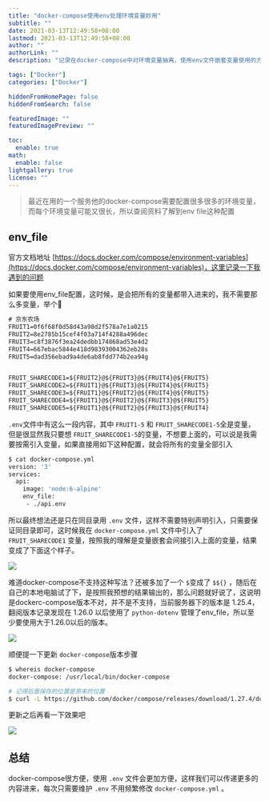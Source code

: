 ```yaml
---
title: "docker-compose使用env处理环境变量妙用"
subtitle: ""
date: 2021-03-13T12:49:58+08:00
lastmod: 2021-03-13T12:49:58+08:00
author: ""
authorLink: ""
description: "记录在docker-compose中对环境变量抽离，使用env文件嵌套变量使用的方法。"

tags: ["Docker"]
categories: ["Docker"]

hiddenFromHomePage: false
hiddenFromSearch: false

featuredImage: ""
featuredImagePreview: ""

toc:
  enable: true
math:
  enable: false
lightgallery: true
license: ""
---
```


<!--more-->







> 最近在用的一个服务他的docker-compose需要配置很多很多的环境变量，而每个环境变量可能又很长，所以查阅资料了解到env file这种配置

## env_file

官方文档地址 [https://docs.docker.com/compose/environment-variables](https://docs.docker.com/compose/environment-variables)，这里记录一下我遇到的问题

如果要使用env_file配置，这时候，是会把所有的变量都带入进来的，我不需要那么多变量，举个🌰

```txt
# 京东农场
FRUIT1=0f6f68f0d58d43a98d2f578a7e1a0215
FRUIT2=8e2785b15cef4f03a714f4288a496dec
FRUIT3=c8f3876f3ea24dedbb174868ad53e4d2
FRUIT4=667ebac5844e418d98393004362eb28s
FRUIT5=dad356ebad9a4de6ab8fdd774b2ea94g


FRUIT_SHARECODE1=${FRUIT2}@${FRUIT3}@${FRUIT4}@${FRUIT5}
FRUIT_SHARECODE2=${FRUIT1}@${FRUIT3}@${FRUIT4}@${FRUIT5}
FRUIT_SHARECODE3=${FRUIT1}@${FRUIT2}@${FRUIT4}@${FRUIT5}
FRUIT_SHARECODE4=${FRUIT1}@${FRUIT2}@${FRUIT3}@${FRUIT5}
FRUIT_SHARECODE5=${FRUIT1}@${FRUIT2}@${FRUIT3}@${FRUIT4}
```

`.env`文件中有这么一段内容，其中 `FRUIT1-5` 和 `FRUIT_SHARECODE1-5`全是变量，但是很显然我只要想 `FRUIT_SHARECODE1-5`的变量，不想要上面的，可以说是我需要按需引入变量，如果直接用如下这种配置，就会将所有的变量全部引入

```bash
$ cat docker-compose.yml
version: '3'
services:
  api:
    image: 'node:6-alpine'
    env_file:
     - ./api.env
```

所以最终想法还是只在同目录用 `.env` 文件，这样不需要特别声明引入，只需要保证同目录即可，这时候我在 `docker-compose.yml` 文件中引入了 `FRUIT_SHARECODE1` 变量，按照我的理解是变量嵌套会间接引入上面的变量，结果变成了下面这个样子。

![](https://pic.yqqy.top/blog/20210313150914.png?imageMogr2/format/webp/interlace/1)

难道docker-compose不支持这种写法？还被多加了一个 `$`变成了 `$${}` ，随后在自己的本地电脑试了下，是按照我预想的结果输出的，那么问题就好说了，这说明是dockerc-compose版本不对，并不是不支持，当前服务器下的版本是 1.25.4，翻阅版本记录发现在 1.26.0 以后使用了 `python-dotenv` 管理了env_file，所以至少要使用大于1.26.0以后的版本。

![](https://pic.yqqy.top/blog/20210313151336.png?imageMogr2/format/webp/interlace/1)

顺便提一下更新 `docker-compose`版本步骤

```bash
$ whereis docker-compose
docker-compose: /usr/local/bin/docker-compose

# 记得后面保存的位置是原来的位置
$ curl -L https://github.com/docker/compose/releases/download/1.27.4/docker-compose-`uname -s`-`uname -m` -o /usr/local/bin/docker-compose
```

更新之后再看一下效果吧

![](https://pic.yqqy.top/blog/20210313151938.png?imageMogr2/format/webp/interlace/1)

## 总结

docker-compose很方便，使用 `.env` 文件会更加方便，这样我们可以传递更多的内容进来，每次只需要维护 `.env` 不用频繁修改 `docker-compose.yml` 。